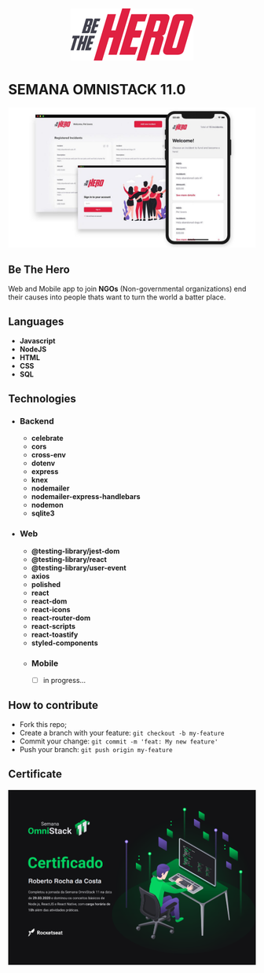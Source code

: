 <h4 align="center">
<img src="https://github.com/robertokbr/Be-The-hero/blob/master/frontend/src/assets/logo.svg" width="250px" /><br>



# SEMANA OMNISTACK 11.0

![](https://github.com/robertokbr/Be-The-hero/blob/master/frontend/src/assets/App.jpg)


## Be The Hero
Web and Mobile app to join **NGOs**  (Non-governmental organizations) end their causes into people thats want to turn the world a batter place.

## Languages

- **Javascript**
- **NodeJS**
- **HTML**
- **CSS**
- **SQL**

## Technologies
- ### Backend  
	* **celebrate**
	* **cors**
	* **cross-env**
	* **dotenv**
	* **express**
	* **knex**
	* **nodemailer**
	* **nodemailer-express-handlebars**
	* **nodemon** 
	* **sqlite3**
  
- ### Web
	* **@testing-library/jest-dom**
	* **@testing-library/react**
	* **@testing-library/user-event**
	* **axios**
	* **polished**
	* **react**
	* **react-dom**
	* **react-icons**
	* **react-router-dom**
	* **react-scripts**
	* **react-toastify**
	* **styled-components**
  
  - ### Mobile
     -   [ ] in progress...
  
## How to contribute

- Fork this repo;
- Create a branch with your feature: `git checkout -b my-feature`
- Commit your change: `git commit -m 'feat: My new feature'`
- Push your branch: `git push origin my-feature`

## Certificate
<h4 align="center">
<img src="https://github.com/robertokbr/Be-The-hero/blob/master/frontend/src/assets/Captura%20de%20Tela%20(60).png"  /><br>
